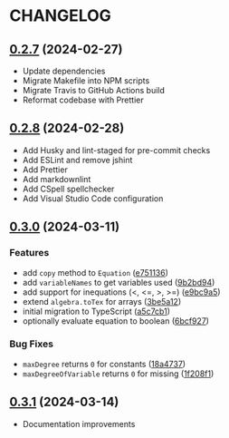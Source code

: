 # CHANGELOG

## [0.2.7](https://github.com/remigius42/algebra.ts/compare/0.2.6...0.2.7) (2024-02-27)

- Update dependencies
- Migrate Makefile into NPM scripts
- Migrate Travis to GitHub Actions build
- Reformat codebase with Prettier

## [0.2.8](https://github.com/remigius42/algebra.ts/compare/0.2.7...0.2.8) (2024-02-28)

- Add Husky and lint-staged for pre-commit checks
- Add ESLint and remove jshint
- Add Prettier
- Add markdownlint
- Add CSpell spellchecker
- Add Visual Studio Code configuration

## [0.3.0](https://github.com/remigius42/algebra.ts/compare/v0.2.8...v0.3.0) (2024-03-11)

### Features

- add `copy` method to `Equation` ([e751136](https://github.com/remigius42/algebra.ts/commit/e7511369b8b6346a07626e1fd8ee027f3d20f734))
- add `variableNames` to get variables used ([9b2bd94](https://github.com/remigius42/algebra.ts/commit/9b2bd94c847b6124ac27f62ce32d52e948536e38))
- add support for inequations (<, <=, >, >=) ([e9bc9a5](https://github.com/remigius42/algebra.ts/commit/e9bc9a50c169f1e314518241a02acabe195b34fd))
- extend `algebra.toTex` for arrays ([3be5a12](https://github.com/remigius42/algebra.ts/commit/3be5a1268c51b91be9bc55cef104c4b5956f3cd4))
- initial migration to TypeScript ([a5c7cb1](https://github.com/remigius42/algebra.ts/commit/a5c7cb1c20f85cb153179ba247158af79130c9d2))
- optionally evaluate equation to boolean ([6bcf927](https://github.com/remigius42/algebra.ts/commit/6bcf92707b6825a8a7f24edf5466e2d2b1c6c178))

### Bug Fixes

- `maxDegree` returns `0` for constants ([18a4737](https://github.com/remigius42/algebra.ts/commit/18a4737671a0a3ab545d896d78f4fd96498b2d5b))
- `maxDegreeOfVariable` returns `0` for missing ([1f208f1](https://github.com/remigius42/algebra.ts/commit/1f208f1359fe930f9b81333beef4ae7045a2460f))

## [0.3.1](https://github.com/remigius42/algebra.ts/compare/v0.3.0...v0.3.1) (2024-03-14)

- Documentation improvements
